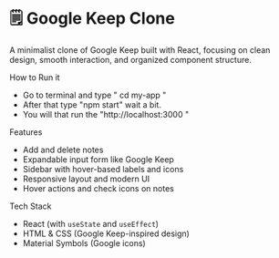 # 🗒️ Google Keep Clone

A minimalist clone of Google Keep built with React, focusing on clean design, smooth interaction, and organized component structure.

How to Run it 

- Go to terminal and type " cd my-app "
- After that type "npm start" wait a bit.
- You will that run the "http://localhost:3000 "

 Features

- Add and delete notes
- Expandable input form like Google Keep
- Sidebar with hover-based labels and icons
- Responsive layout and modern UI
- Hover actions and check icons on notes

 Tech Stack

- React (with `useState` and `useEffect`)
- HTML & CSS (Google Keep-inspired design)
- Material Symbols (Google icons)





